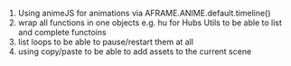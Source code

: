 1. Using animeJS for animations via AFRAME.ANIME.default.timeline()
1. wrap all functions in one objects e.g. hu for Hubs Utils to be able to list and complete functoins
1. list loops to be able to pause/restart them at all
1. using copy/paste to be able to add assets to the current scene
